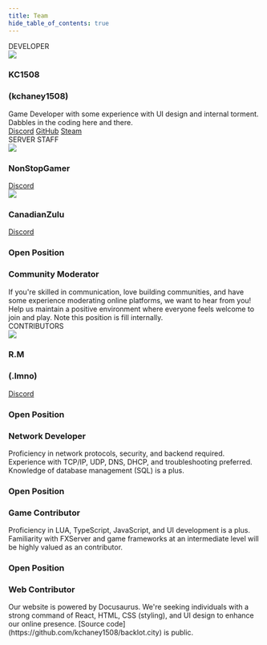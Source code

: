 ```yaml
---
title: Team
hide_table_of_contents: true
---
```


<head>
    <title>Backlot - Staff</title>
</head>

<div class="row rowteam rowmiddle">
    <div class="cardgrouptitle">DEVELOPER</div>
    <div class="col col--10 margin-bottom--lg">
        <div class="card card--full-height cardcolor">
            <div class="card__header">
                <div class="avatar avatar--vertical">
                    <img class="avatar__photo avatar__photo--xl"
                        src="https://avatars.githubusercontent.com/u/107610683" />
                    <div class="avatar__intro">
                        <h3 class="row__avatar__name">KC1508</h3>
                        <h3 class="row__avatar__title">(kchaney1508)</h3>
                    </div>
                </div>
            </div>
            <div class="card__body">
                Game Developer with some experience with UI design and internal torment. Dabbles in the coding here and
                there.
            </div>
            <div class="card__footer">
                <div class="button-group button-group--block">
                    <a class="button button--secondary buttondiscord"
                        href="https://discordapp.com/users/160207761244815361" target="_blank"
                        rel="noopener noreferrer">Discord</a>
                    <a class="button button--secondary buttongithub" href="https://github.com/kchaney1508"
                        target="_blank" rel="noopener noreferrer">GitHub</a>
                    <a class="button button--secondary buttonsteam" href="https://steamcommunity.com/id/kchaney1508/"
                        target="_blank" rel="noopener noreferrer">Steam</a>
                </div>
            </div>
        </div>
    </div>
</div>
<div class="row rowteam">
    <div class="cardgrouptitle">SERVER STAFF</div>
    <div class="col col--6 margin-bottom--lg">
        <div class="card card--full-height cardcolor">
            <div class="card__header">
                <div class="avatar avatar--vertical">
                    <img class="avatar__photo avatar__photo--xl"
                        src="https://cdn.discordapp.com/avatars/501887055811575818/18bf1a3c53de93de18e08ee92478ae94.webp?size=240" />
                    <div class="avatar__intro">
                        <h3 class="row__avatar__name">NonStopGamer</h3>
                        <!-- <h3 class="row__avatar__title"></h3> -->
                    </div>
                </div>
            </div>
            <!-- <div class="card__body"></div> -->
            <div class="card__footer">
                <div class="button-group button-group--block">
                    <a class="button button--secondary buttondiscord"
                        href="https://discordapp.com/users/501887055811575818" target="_blank"
                        rel="noopener noreferrer">Discord</a>
                </div>
            </div>
        </div>
    </div>
    <div class="col col--6 margin-bottom--lg">
        <div class="card card--full-height cardcolor">
            <div class="card__header">
                <div class="avatar avatar--vertical">
                    <img class="avatar__photo avatar__photo--xl"
                        src="https://cdn.discordapp.com/avatars/268543533659586561/2c4791af7ce05aba9b4e00861bbb4279.webp?size=240" />
                    <div class="avatar__intro">
                        <h3 class="row__avatar__name">CanadianZulu</h3>
                        <!-- <h3 class="row__avatar__title"></h3> -->
                    </div>
                </div>
            </div>
            <!-- <div class="card__body"></div> -->
            <div class="card__footer">
                <div class="button-group button-group--block">
                    <a class="button button--secondary buttondiscord"
                        href="https://discordapp.com/users/268543533659586561" target="_blank"
                        rel="noopener noreferrer">Discord</a>
                </div>
            </div>
        </div>
    </div>
        <div class="col col--12 margin-bottom--lg">
        <div class="card cardcolor">
            <div class="card__header">
                <div class="avatar avatar--vertical">
                    <div class="avatar__intro">
                        <h3 class="row__avatar__name">Open Position</h3>
                        <h3 class="row__avatar__title">Community Moderator</h3>
                    </div>
                </div>
            </div>
            <div class="card__body">
                If you're skilled in communication, love building communities, and have some experience moderating online platforms, we want to hear from you! Help us maintain a positive environment where everyone feels welcome to join and play. Note this position is fill internally.
            </div>
        </div>
    </div>
</div>
<div class="row rowteam rowmiddle">
    <div class="cardgrouptitle">CONTRIBUTORS</div>
    <div class="col col--8 margin-bottom--lg">
        <div class="card cardcolor">
            <div class="card__header">
                <div class="avatar avatar--vertical">
                    <img class="avatar__photo avatar__photo--xl"
                        src="https://cdn.discordapp.com/avatars/760626163147341844/081d09487311b9a24179a6bd1c868eb3.webp?size=240" />
                    <div class="avatar__intro">
                        <h3 class="row__avatar__name">R.M</h3>
                        <h3 class="row__avatar__title">(.lmno)</h3>
                    </div>
                </div>
            </div>
            <!-- <div class="card__body"></div> -->
            <div class="card__footer">
                <div class="button-group button-group--block">
                    <a class="button button--secondary buttondiscord"
                        href="https://discordapp.com/users/760626163147341844" target="_blank"
                        rel="noopener noreferrer">Discord</a>
                </div>
            </div>
        </div>
    </div>
    <div class="col col--5 margin-bottom--lg">
        <div class="card cardcolor minheight">
            <div class="card__header">
                <div class="avatar avatar--vertical">
                    <div class="avatar__intro">
                        <h3 class="row__avatar__name">Open Position</h3>
                        <h3 class="row__avatar__title">Network Developer</h3>
                    </div>
                </div>
            </div>
            <div class="card__body">
                Proficiency in network protocols, security, and backend required. Experience with TCP/IP, UDP,
                DNS, DHCP, and troubleshooting preferred. Knowledge of database management (SQL) is a plus.
            </div>
        </div>
    </div>
    <div class="col col--5 margin-bottom--lg">
        <div class="card cardcolor">
            <div class="card__header">
                <div class="avatar avatar--vertical">
                    <div class="avatar__intro">
                        <h3 class="row__avatar__name">Open Position</h3>
                        <h3 class="row__avatar__title">Game Contributor</h3>
                    </div>
                </div>
            </div>
            <div class="card__body">
                Proficiency in LUA, TypeScript, JavaScript, and UI development is a plus. Familiarity with FXServer and
                game frameworks at an intermediate level will be highly valued as an contributor.
            </div>
        </div>
    </div>
    <div class="col col--12 margin-bottom--lg">
        <div class="card cardcolor">
            <div class="card__header">
                <div class="avatar avatar--vertical">
                    <div class="avatar__intro">
                        <h3 class="row__avatar__name">Open Position</h3>
                        <h3 class="row__avatar__title">Web Contributor</h3>
                    </div>
                </div>
            </div>
            <div class="card__body">
                Our website is powered by Docusaurus. We're seeking individuals with a strong command of React, HTML,
                CSS (styling), and UI design to enhance our online presence. [Source
                code](https://github.com/kchaney1508/backlot.city) is public.
            </div>
        </div>
    </div>
</div>
